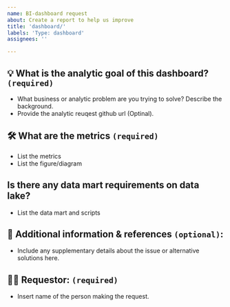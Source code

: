 ```yaml
---
name: BI-dashboard request
about: Create a report to help us improve
title: 'dashboard/'
labels: 'Type: dashboard'
assignees: ''

---
```


## 💡 What is the analytic goal of this dashboard? `(required)`
- What business or analytic problem are you trying to solve? Describe the background.
- Provide the analytic reuqest github url (Optinal).

## 🛠️ What are the metrics `(required)`
- List the metrics
- List the figure/diagram

## Is there any data mart requirements on data lake?
- List the data mart and scripts

## 🔗 Additional information & references `(optional)`:
- Include any supplementary details about the issue or alternative solutions here.

## 🙋‍♂️ Requestor: `(required)`
- Insert name of the person making the request.
